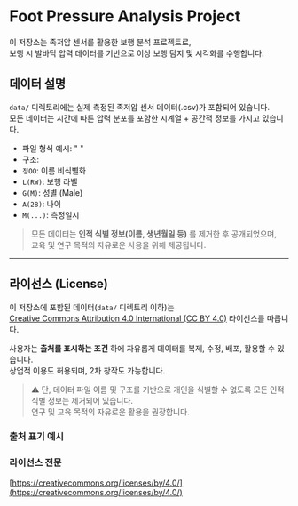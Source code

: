 # Foot Pressure Analysis Project

이 저장소는 족저압 센서를 활용한 보행 분석 프로젝트로,  
보행 시 발바닥 압력 데이터를 기반으로 이상 보행 탐지 및 시각화를 수행합니다.

## 데이터 설명

`data/` 디렉토리에는 실제 측정된 족저압 센서 데이터(.csv)가 포함되어 있습니다.  
모든 데이터는 시간에 따른 압력 분포를 포함한 시계열 + 공간적 정보를 가지고 있습니다.

- 파일 형식 예시:
" "
- 구조:
- `정OO`: 이름 비식별화
- `L(RW)`: 보행 라벨
- `G(M)`: 성별 (Male)
- `A(28)`: 나이
- `M(...)`: 측정일시

> 모든 데이터는 **인적 식별 정보(이름, 생년월일 등)** 를 제거한 후 공개되었으며,  
> 교육 및 연구 목적의 자유로운 사용을 위해 제공됩니다.

---

## 라이선스 (License)

이 저장소에 포함된 데이터(`data/` 디렉토리 이하)는  
[Creative Commons Attribution 4.0 International (CC BY 4.0)](https://creativecommons.org/licenses/by/4.0/) 라이선스를 따릅니다.

사용자는 **출처를 표시하는 조건** 하에 자유롭게 데이터를 복제, 수정, 배포, 활용할 수 있습니다.  
상업적 이용도 허용되며, 2차 창작도 가능합니다.

> ⚠ 단, 데이터 파일 이름 및 구조를 기반으로 개인을 식별할 수 없도록 모든 인적 식별 정보는 제거되어 있습니다.  
> 연구 및 교육 목적의 자유로운 활용을 권장합니다.

### 출처 표기 예시


### 라이선스 전문

[https://creativecommons.org/licenses/by/4.0/](https://creativecommons.org/licenses/by/4.0/)
